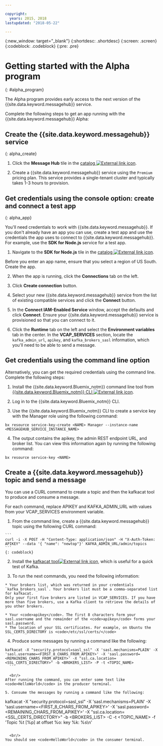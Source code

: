 ```yaml
---

copyright:
  years: 2015, 2018
lastupdated: "2018-05-22"

---
```


{:new_window: target="_blank"}
{:shortdesc: .shortdesc}
{:screen: .screen}
{:codeblock: .codeblock}
{:pre: .pre}


# Getting started with the Alpha program
{: #alpha_program}

The Alpha program provides early access to the next version of the {{site.data.keyword.messagehub}} service. 

Complete the following steps to get an app running with the {{site.data.keyword.messagehub}} Alpha:


## Create the {{site.data.keyword.messagehub}} service
{: alpha_create}


  1. Click the **Message Hub** tile in the 
[catalog ![External link icon](../../icons/launch-glyph.svg "External link icon")](https://console.stage1.bluemix.net/catalog/services/message-hub).

  2. Create a {{site.data.keyword.messagehub}} service using the <code>Premium</code> pricing plan. This service provides a single-tenant cluster and typically takes 1-3 hours to provision.
 


## Get credentials using the console option: create and connect a test app
{: alpha_app}

You'll need credentials to work with {{site.data.keyword.messagehub}}. 
If you don't already have an app you can use, create a test app and use the credentials the app uses to connect to {{site.data.keyword.messagehub}}. For example, use the **SDK for Node.js** service for a test app. 

  1. Navigate to the **SDK for Node.js** tile in the [catalog ![External link icon](../../icons/launch-glyph.svg "External link icon")](https://console.stage1.bluemix.net/catalog/starters/sdk-for-nodejs).
   
  Before you enter an app name, ensure that you select a region of US South. Create the app.

  2. When the app is running, click the **Connections** tab on the left.

  3. Click **Create connection** button.

  4. Select your new {{site.data.keyword.messagehub}} service from the list of existing compatible services and click the **Connect** button.

  5. In the **Connect IAM-Enabled Service** window, accept the defaults and click **Connect**.
  Ensure your {{site.data.keyword.messagehub}} service is provisioned so that you can connect to it.

  6. Click the **Runtime** tab on the left and select the **Environment variables** tab in the center. In the **VCAP_SERVICES** section, locate the <code>kafka_admin_url</code>, <code>apikey</code>, and <code>kafka_brokers_sasl</code> information, which you'll need to be able to send a message.
  
## Get credentials using the command line option
Alternatively, you can get the required credentials using the command line. Complete the following steps:

  1. Install the {{site.data.keyword.Bluemix_notm}} command line tool from [{{site.data.keyword.Bluemix_notm}} CLI ![External link icon](../../icons/launch-glyph.svg "External link icon")](/docs/cli/index.html#overview).
  
  2. Log in to the {{site.data.keyword.Bluemix_notm}} CLI.
  
  3. Use the {{site.data.keyword.Bluemix_notm}} CLI to create a service key with the Manager role using the following command:
  ```
  bx resource service-key-create <NAME> Manager --instance-name <MESSAGEHUB_SERVICE_INSTANCE_NAME>
  ```
  4. The output contains the apikey, the admin REST endpoint URL, and broker list. You can view this information again by running the following command:
  ```
  bx resource service-key <NAME>
  ```

## Create a {{site.data.keyword.messagehub}} topic and send a message

You can use a CURL command to create a topic and then the kafkacat tool to produce and consume a message. 

For each command, replace APIKEY and KAFKA_ADMIN_URL with values from your VCAP_SERVICES environment variable.

  1. From the command line, create a {{site.data.keyword.messagehub}} topic using the following CURL command:
  
    ```
    curl -i -X POST -H "Content-Type: application/json" -H "X-Auth-Token: APIKEY" --data '{ "name": "newtop"}' KAFKA_ADMIN_URL/admin/topics
    ```
    {: codeblock}

  2. Install the [kafkacat tool![External link icon](../../icons/launch-glyph.svg "External link icon")](https://github.com/edenhill/kafkacat#install), which is useful for a quick test of Kafka.
  
  3. To run the next commands, you need the following information:
  
    * Your brokers list, which was returned in your credentials `kafka_brokers_sasl`. Your brokers list must be a comma-separated list for kafkacat. 
	Only your first five brokers are listed in VCAP_SERVICES. If you have more than five brokers, use a Kafka client to retrieve the details of you other brokers. 
  
    * Your <code>apikey</code>. The first 8 characters form your sasl.username and the remainder of the <code>apikey</code> forms your sasl.password.
    * The location of your SSL certificates. For example, on Ubuntu the SSL_CERTS_DIRECTORY is <code>/etc/ssl/certs/</code>
  
  4. Produce some messages by running a command like the following:
  ```
  kafkacat -X "security.protocol=sasl_ssl" -X 'sasl.mechanisms=PLAIN' -X 'sasl.username=<FIRST_8_CHARS_FROM_APIKEY>' -X 'sasl.password=<REMAINING_CHARS_FROM_APIKEY>' -X "ssl.ca.location=<SSL_CERTS_DIRECTORY>" -b <BROKERS_LIST> -P -t <TOPIC_NAME>
    ```
		
	<br/>
  After running the command, you can enter some text like <code>HelloWorld</code> in the producer terminal.
  
  5. Consume the messages by running a command like the following:
  ```
  kafkacat -X "security.protocol=sasl_ssl" -X 'sasl.mechanisms=PLAIN' -X 'sasl.username=<FIRST_8_CHARS_FROM_APIKEY>' -X 'sasl.password=<REMAINING_CHARS_FROM_APIKEY>' -X "ssl.ca.location=<SSL_CERTS_DIRECTORY>" -b <BROKERS_LIST> -C -t <TOPIC_NAME> -f 'Topic %t [%p] at offset %o: key %k: %s\n'
  ```
	
	<br/>
  You should see <code>HelloWorld</code> in the consumer terminal.

